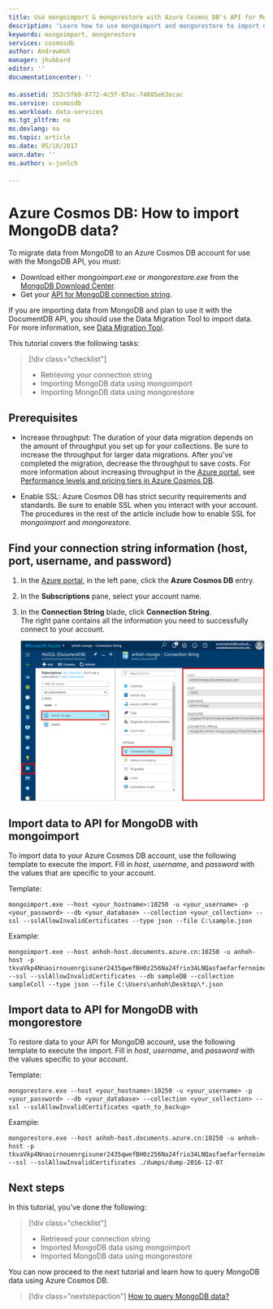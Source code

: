 ```yaml
---
title: Use mongoimport & mongorestore with Azure Cosmos DB's API for MongoDB | Microsoft Docs
description: 'Learn how to use mongoimport and mongorestore to import data to an API for MongoDB account'
keywords: mongoimport, mongorestore
services: cosmosdb
author: AndrewHoh
manager: jhubbard
editor: ''
documentationcenter: ''

ms.assetid: 352c5fb9-8772-4c5f-87ac-74885e63ecac
ms.service: cosmosdb
ms.workload: data-services
ms.tgt_pltfrm: na
ms.devlang: na
ms.topic: article
ms.date: 05/10/2017
wacn.date: ''
ms.author: v-junlch

---
```


# Azure Cosmos DB: How to import MongoDB data? 

To migrate data from MongoDB to an Azure Cosmos DB account for use with the MongoDB API, you must:

- Download either *mongoimport.exe* or *mongorestore.exe* from the [MongoDB Download Center](https://www.mongodb.com/download-center).
- Get your [API for MongoDB connection string](documentdb-connect-mongodb-account.md).

If you are importing data from MongoDB and plan to use it with the DocumentDB API, you should use the Data Migration Tool to import data. For more information, see [Data Migration Tool](documentdb-import-data.md).

This tutorial covers the following tasks:

> [!div class="checklist"]
> * Retrieving your connection string
> * Importing MongoDB data using mongoimport
> * Importing MongoDB data using mongorestore

## Prerequisites

- Increase throughput: The duration of your data migration depends on the amount of throughput you set up for your collections. Be sure to increase the throughput for larger data migrations. After you've completed the migration, decrease the throughput to save costs. For more information about increasing throughput in the [Azure portal](https://portal.azure.cn), see [Performance levels and pricing tiers in Azure Cosmos DB](documentdb-performance-levels.md).

- Enable SSL: Azure Cosmos DB has strict security requirements and standards. Be sure to enable SSL when you interact with your account. The procedures in the rest of the article include how to enable SSL for *mongoimport* and *mongorestore*.

## Find your connection string information (host, port, username, and password)

1. In the [Azure portal](https://portal.azure.cn), in the left pane, click the **Azure Cosmos DB** entry.
2. In the **Subscriptions** pane, select your account name.
3. In the **Connection String** blade, click **Connection String**.  
The right pane contains all the information you need to successfully connect to your account.

    ![The "Connection String" blade](./media/documentdb-mongodb-migrate/ConnectionStringBlade.png)

## Import data to API for MongoDB with mongoimport

To import data to your Azure Cosmos DB account, use the following template to execute the import. Fill in *host*, *username*, and *password* with the values that are specific to your account.  

Template:

    mongoimport.exe --host <your_hostname>:10250 -u <your_username> -p <your_password> --db <your_database> --collection <your_collection> --ssl --sslAllowInvalidCertificates --type json --file C:\sample.json

Example:  

    mongoimport.exe --host anhoh-host.documents.azure.cn:10250 -u anhoh-host -p tkvaVkp4Nnaoirnouenrgisuner2435qwefBH0z256Na24frio34LNQasfaefarfernoimczciqisAXw== --ssl --sslAllowInvalidCertificates --db sampleDB --collection sampleColl --type json --file C:\Users\anhoh\Desktop\*.json

## Import data to API for MongoDB with mongorestore

To restore data to your API for MongoDB account, use the following template to execute the import. Fill in *host*, *username*, and *password* with the values specific to your account.

Template:

    mongorestore.exe --host <your_hostname>:10250 -u <your_username> -p <your_password> --db <your_database> --collection <your_collection> --ssl --sslAllowInvalidCertificates <path_to_backup>

Example:

    mongorestore.exe --host anhoh-host.documents.azure.cn:10250 -u anhoh-host -p tkvaVkp4Nnaoirnouenrgisuner2435qwefBH0z256Na24frio34LNQasfaefarfernoimczciqisAXw== --ssl --sslAllowInvalidCertificates ./dumps/dump-2016-12-07

## Next steps

In this tutorial, you've done the following:

> [!div class="checklist"]
> * Retrieved your connection string
> * Imported MongoDB data using mongoimport
> * Imported MongoDB data using mongorestore

You can now proceed to the next tutorial and learn how to query MongoDB data using Azure Cosmos DB. 

> [!div class="nextstepaction"]
>[How to query MongoDB data?](../cosmos-db/tutorial-query-mongodb.md)

